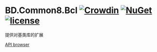 # BD.Common8.Bcl [![Crowdin](https://badges.crowdin.net/bdcommon8/localized.svg)](https://crowdin.com/project/bdcommon8) [![NuGet](https://img.shields.io/nuget/v/BD.Common8.Bcl.svg)](https://www.nuget.org/packages/BD.Common8.Bcl) [![license](https://img.shields.io/badge/license-MIT%20License-yellow.svg)](https://github.com/BeyondDimension/Common/blob/dev8/LICENSE)
提供对基类库的扩展

[API browser](https://beyonddimension.github.io/Common/api/index.html)
